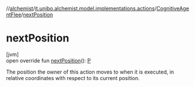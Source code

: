 //[alchemist](../../../index.md)/[it.unibo.alchemist.model.implementations.actions](../index.md)/[CognitiveAgentFlee](index.md)/[nextPosition](next-position.md)

# nextPosition

[jvm]\
open override fun [nextPosition](next-position.md)(): [P](index.md)

The position the owner of this action moves to when it is executed, in relative coordinates with respect to its current position.
